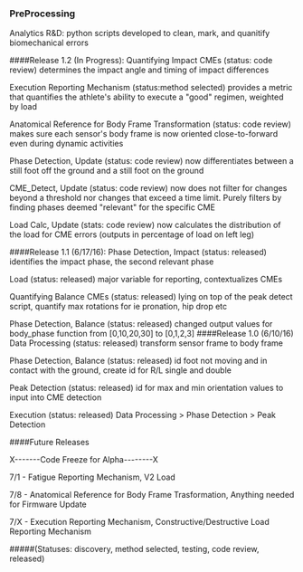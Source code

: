 ### PreProcessing
Analytics R&D: python scripts developed to clean, mark, and quanitify biomechanical errors

####Release 1.2 (In Progress):
Quantifying Impact CMEs (status: code review) determines the impact angle and timing of impact differences

Execution Reporting Mechanism (status:method selected) provides a metric that quantifies the athlete's ability to execute a "good" regimen, weighted by load

Anatomical Reference for Body Frame Transformation (status: code review) makes sure each sensor's body frame is now oriented close-to-forward even during dynamic activities

Phase Detection, Update (status: code review) now differentiates between a still foot off the ground and a still foot on the ground

CME_Detect, Update (status: code review) now does not filter for changes beyond a threshold nor changes that exceed a time limit. Purely filters by finding phases deemed "relevant" for the specific CME

Load Calc, Update (stats: code review) now calculates the distribution of the load for CME errors (outputs in percentage of load on left leg)

####Release 1.1 (6/17/16):
Phase Detection, Impact (status: released) identifies the impact phase, the second relevant phase

Load (status: released) major variable for reporting, contextualizes CMEs

Quantifying Balance CMEs (status: released) lying on top of the peak detect script, quantify max rotations for ie pronation, hip drop etc

Phase Detection, Balance (status: released) changed output values for body_phase function from [0,10,20,30] to [0,1,2,3]
####Release 1.0 (6/10/16)
Data Processing (status: released) transform sensor frame to body frame

Phase Detection, Balance (status: released) id foot not moving and in contact with the ground, create id for R/L single and double 

Peak Detection (status: released) id for max and min orientation values to input into CME detection

Execution (status: released) Data Processing > Phase Detection > Peak Detection

####Future Releases

X-------Code Freeze for Alpha--------X

7/1 - Fatigue Reporting Mechanism, V2 Load

7/8 - Anatomical Reference for Body Frame Trasformation, Anything needed for Firmware Update 

7/X - Execution Reporting Mechanism, Constructive/Destructive Load Reporting Mechanism


#####(Statuses: discovery, method selected, testing, code review, released)

